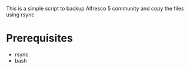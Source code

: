 This is a simple script to backup Alfresco 5 community and copy the files
using rsync

# Prerequisites

* rsync
* bash


